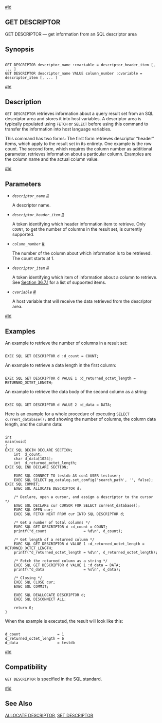 [#id](#ECPG-SQL-GET-DESCRIPTOR)

## GET DESCRIPTOR

GET DESCRIPTOR — get information from an SQL descriptor area

## Synopsis

```

GET DESCRIPTOR descriptor_name :cvariable = descriptor_header_item [, ... ]
GET DESCRIPTOR descriptor_name VALUE column_number :cvariable = descriptor_item [, ... ]
```

[#id](#id-1.7.5.20.11.3)

## Description

`GET DESCRIPTOR` retrieves information about a query result set from an SQL descriptor area and stores it into host variables. A descriptor area is typically populated using `FETCH` or `SELECT` before using this command to transfer the information into host language variables.

This command has two forms: The first form retrieves descriptor “header” items, which apply to the result set in its entirety. One example is the row count. The second form, which requires the column number as additional parameter, retrieves information about a particular column. Examples are the column name and the actual column value.

[#id](#id-1.7.5.20.11.4)

## Parameters

* *`descriptor_name`* [#](#ECPG-SQL-GET-DESCRIPTOR-DESCRIPTOR-NAME)

  A descriptor name.

* *`descriptor_header_item`* [#](#ECPG-SQL-GET-DESCRIPTOR-DESCRIPTOR-HEADER-ITEM)

  A token identifying which header information item to retrieve. Only `COUNT`, to get the number of columns in the result set, is currently supported.

* *`column_number`* [#](#ECPG-SQL-GET-DESCRIPTOR-COLUMN-NUMBER)

  The number of the column about which information is to be retrieved. The count starts at 1.

* *`descriptor_item`* [#](#ECPG-SQL-GET-DESCRIPTOR-DESCRIPTOR-ITEM)

  A token identifying which item of information about a column to retrieve. See [Section 36.7.1](ecpg-descriptors#ECPG-NAMED-DESCRIPTORS) for a list of supported items.

* *`cvariable`* [#](#ECPG-SQL-GET-DESCRIPTOR-CVARIABLE)

  A host variable that will receive the data retrieved from the descriptor area.

[#id](#id-1.7.5.20.11.5)

## Examples

An example to retrieve the number of columns in a result set:

```

EXEC SQL GET DESCRIPTOR d :d_count = COUNT;
```

An example to retrieve a data length in the first column:

```

EXEC SQL GET DESCRIPTOR d VALUE 1 :d_returned_octet_length = RETURNED_OCTET_LENGTH;
```

An example to retrieve the data body of the second column as a string:

```

EXEC SQL GET DESCRIPTOR d VALUE 2 :d_data = DATA;
```

Here is an example for a whole procedure of executing `SELECT current_database();` and showing the number of columns, the column data length, and the column data:

```

int
main(void)
{
EXEC SQL BEGIN DECLARE SECTION;
    int  d_count;
    char d_data[1024];
    int  d_returned_octet_length;
EXEC SQL END DECLARE SECTION;

    EXEC SQL CONNECT TO testdb AS con1 USER testuser;
    EXEC SQL SELECT pg_catalog.set_config('search_path', '', false); EXEC SQL COMMIT;
    EXEC SQL ALLOCATE DESCRIPTOR d;

    /* Declare, open a cursor, and assign a descriptor to the cursor  */
    EXEC SQL DECLARE cur CURSOR FOR SELECT current_database();
    EXEC SQL OPEN cur;
    EXEC SQL FETCH NEXT FROM cur INTO SQL DESCRIPTOR d;

    /* Get a number of total columns */
    EXEC SQL GET DESCRIPTOR d :d_count = COUNT;
    printf("d_count                 = %d\n", d_count);

    /* Get length of a returned column */
    EXEC SQL GET DESCRIPTOR d VALUE 1 :d_returned_octet_length = RETURNED_OCTET_LENGTH;
    printf("d_returned_octet_length = %d\n", d_returned_octet_length);

    /* Fetch the returned column as a string */
    EXEC SQL GET DESCRIPTOR d VALUE 1 :d_data = DATA;
    printf("d_data                  = %s\n", d_data);

    /* Closing */
    EXEC SQL CLOSE cur;
    EXEC SQL COMMIT;

    EXEC SQL DEALLOCATE DESCRIPTOR d;
    EXEC SQL DISCONNECT ALL;

    return 0;
}
```

When the example is executed, the result will look like this:

```

d_count                 = 1
d_returned_octet_length = 6
d_data                  = testdb
```

[#id](#id-1.7.5.20.11.6)

## Compatibility

`GET DESCRIPTOR` is specified in the SQL standard.

[#id](#id-1.7.5.20.11.7)

## See Also

[ALLOCATE DESCRIPTOR](ecpg-sql-allocate-descriptor), [SET DESCRIPTOR](ecpg-sql-set-descriptor)